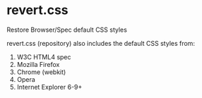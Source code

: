 # revert.css

Restore Browser/Spec default CSS styles

revert.css (repository) also includes the default CSS styles from:

1. W3C HTML4 spec
2. Mozilla Firefox
3. Chrome (webkit)
4. Opera
5. Internet Explorer 6-9+
